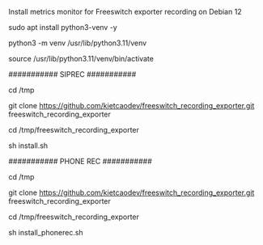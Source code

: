 Install metrics monitor for Freeswitch exporter recording on Debian 12

sudo apt install python3-venv -y

python3 -m venv /usr/lib/python3.11/venv

source /usr/lib/python3.11/venv/bin/activate

########### SIPREC ###########

cd /tmp

git clone https://github.com/kietcaodev/freeswitch_recording_exporter.git freeswitch_recording_exporter

cd /tmp/freeswitch_recording_exporter

sh install.sh

########### PHONE REC ###########

cd /tmp

git clone https://github.com/kietcaodev/freeswitch_recording_exporter.git freeswitch_recording_exporter

cd /tmp/freeswitch_recording_exporter

sh install_phonerec.sh

